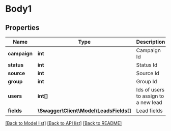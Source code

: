 # Body1

## Properties
Name | Type | Description | Notes
------------ | ------------- | ------------- | -------------
**campaign** | **int** | Campaign Id | [optional] 
**status** | **int** | Status Id | 
**source** | **int** | Source Id | [optional] 
**group** | **int** | Group Id | [optional] 
**users** | **int[]** | Ids of users to assign to a new lead | [optional] 
**fields** | [**\Swagger\Client\Model\LeadsFields[]**](LeadsFields.md) | Lead fields | 

[[Back to Model list]](../../README.md#documentation-for-models) [[Back to API list]](../../README.md#documentation-for-api-endpoints) [[Back to README]](../../README.md)

